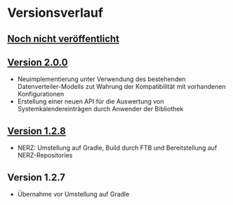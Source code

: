 Versionsverlauf
===============

## [Noch nicht veröffentlicht]

## [Version 2.0.0]

- Neuimplementierung unter Verwendung des bestehenden Datenverteiler-Modells zut Wahrung der Kompatibilität 
  mit vorhandenen Konfigurationen
- Erstellung einer neuen API für die Auswertung von Systemkalendereinträgen durch Anwender der Bibliothek

## [Version 1.2.8]

- NERZ: Umstellung auf Gradle, Build durch FTB und Bereitstellung auf NERZ-Repositories

## Version 1.2.7

- Übernahme vor Umstellung auf Gradle


[Noch nicht veröffentlicht]: https://gitlab.nerz-ev.de/ERZ/SWE_de.bsvrz.vew.syskal/compare/v2.0.0...HEAD
[Version 2.0.0]: https://gitlab.nerz-ev.de/ERZ/SWE_de.bsvrz.vew.syskal/compare/v1.2.8...v2.0.0
[Version 1.2.8]: https://gitlab.nerz-ev.de/ERZ/SWE_de.bsvrz.vew.syskal/compare/v1.2.7...v1.2.8
